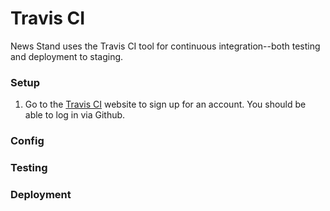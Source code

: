 # Travis CI #

News Stand uses the Travis CI tool for continuous integration--both testing and deployment to staging.

### Setup ###

1. Go to the [Travis CI](https://travis-ci.org/) website to sign up for an account. You should be able to log in via Github.

### Config ###

### Testing ###

### Deployment ###
